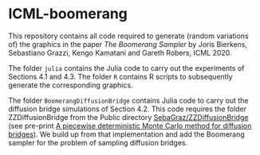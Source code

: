 # ICML-boomerang

This repository contains all code required to generate (random variations of) the graphics in the paper *The Boomerang Sampler* by Joris Bierkens, Sebastiano Grazzi, Kengo Kamatani and Gareth Robers, ICML 2020.

The folder `julia` contains the Julia code to carry out the experiments of Sections 4.1 and 4.3.
The folder `R` contains R scripts to subsequently generate the corresponding graphics.

The folder `BoomerangDiffusionBridge` contains Julia code to carry out the diffusion bridge simulations of Section 4.2.
This code requires the folder ZZDiffusionBridge from the Public directory  [SebaGraz/ZZDiffusionBridge](https://github.com/SebaGraz/ZZDiffusionBridge) (see pre-print [A piecewise deterministic Monte Carlo method for diffusion bridges](https://arxiv.org/abs/2001.05889)). We build up from that implementation and add the Boomerang sampler for the problem of sampling diffusion bridges.
